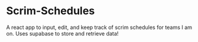 ﻿# Scrim-Schedules

A react app to input, edit, and keep track of scrim schedules for teams I am on. Uses supabase to store and retrieve data!
